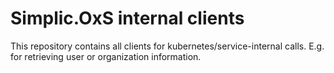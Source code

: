 # Simplic.OxS internal clients

This repository contains all clients for kubernetes/service-internal calls. E.g. for retrieving user or organization information.